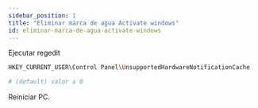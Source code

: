 ```yaml
---
sidebar_position: 1
title: "Eliminar marca de agua Activate windows"
id: eliminar-marca-de-agua-activate-windows
---
```


Ejecutar regedit

```bash
HKEY_CURRENT_USER\Control Panel\UnsupportedHardwareNotificationCache

# (default) valor a 0
```

Reiniciar PC.
